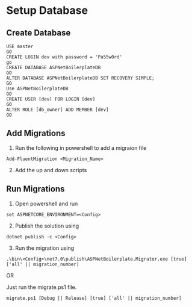 # Setup Database

## Create Database
```
USE master
GO
CREATE LOGIN dev with password = 'Pa55w0rd'
go
CREATE DATABASE ASPNetBoilerplateDB
GO
ALTER DATABASE ASPNetBoilerplateDB SET RECOVERY SIMPLE;
GO
Use ASPNetBoilerplateDB
GO
CREATE USER [dev] FOR LOGIN [dev]
GO
ALTER ROLE [db_owner] ADD MEMBER [dev]
GO
```

## Add Migrations

1. Run the following in powershell to add a migraion file

```
Add-FluentMigration <Migration_Name>
```

2. Add the up and down scripts

## Run Migrations

1. Open powershell and run

```
set ASPNETCORE_ENVIRONMENT=<Config>
```

2. Publish the solution using

```
dotnet publish -c <Config>
```

3. Run the migration using

```
.\bin\<Config>\net7.0\publish\ASPNetBoilerplate.Migrator.exe [true] ['all' || migration_number]
```

OR

Just run the migrate.ps1 file.
```
migrate.ps1 [Debug || Release] [true] ['all' || migration_number]
```
